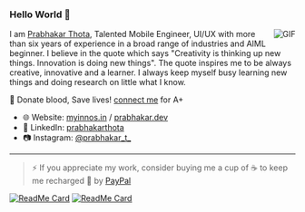 ### Hello World 👋

<img align="right" alt="GIF" src="https://camo.githubusercontent.com/992babdffd8c74a1502de375fbdf7e4d54773242/68747470733a2f2f6d656469612e67697068792e636f6d2f6d656469612f53576f536b4e36447854737a71494b4571762f67697068792e676966" />

I am [Prabhakar Thota](https://www.myinnos.in/ "MyInnos"), Talented Mobile Engineer, UI/UX with more than six years of experience in a broad range of industries and AIML beginner. I believe in the quote which says "Creativity is thinking up new things. Innovation is doing new things". The quote inspires me to be always creative, innovative and a learner. I always keep myself busy learning new things and doing research on little what I know.

🌱 Donate blood, Save lives! [connect me](https://www.myinnos.in/contact.html "MyInnos") for A+

* :globe_with_meridians: Website: [myinnos.in](http://www.myinnos.in "Prabhakar Thota") / [prabhakar.dev](http://www.prabhakar.dev "Prabhakar Thota")
* :mag_right: LinkedIn: [prabhakarthota](https://www.linkedin.com/in/prabhakarthota "Prabhakar Thota on LinkedIn")
* :camera: Instagram: [@prabhakar_t_](https://www.instagram.com/prabhakar_t_/ "Prabhakar Thota on Instagram")   
_________________________________

>⚡ If you appreciate my work, consider buying me a cup of :coffee: to keep me recharged :metal: by [PayPal](https://www.paypal.me/fansfolio)

[![ReadMe Card](https://github-readme-stats.vercel.app/api/pin/?username=myinnos&repo=AppFontChanger)](https://github.com/myinnos/AppFontChanger) [![ReadMe Card](https://github-readme-stats.vercel.app/api/pin/?username=myinnos&repo=AppIconNameChanger)](https://github.com/myinnos/AppIconNameChanger)
